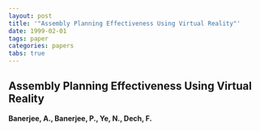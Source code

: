 ```yaml
---
layout: post
title: '"Assembly Planning Effectiveness Using Virtual Reality"'
date: 1999-02-01
tags: paper
categories: papers
tabs: true
---
```


## Assembly Planning Effectiveness Using Virtual Reality
**Banerjee, A., Banerjee, P., Ye, N., Dech, F.**
